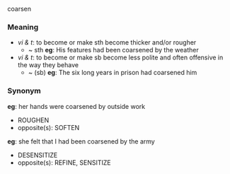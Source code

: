 coarsen
### Meaning
+ _vi & t_: to become or make sth become thicker and/or rougher
	+  ~ sth __eg__: His features had been coarsened by the weather
+ _vi & t_: to become or make sb become less polite and often offensive in the way they behave
	+  ~ (sb)  __eg__: The six long years in prison had coarsened him

### Synonym

__eg__: her hands were coarsened by outside work

+ ROUGHEN
+ opposite(s): SOFTEN

__eg__: she felt that I had been coarsened by the army

+ DESENSITIZE
+ opposite(s): REFINE, SENSITIZE


